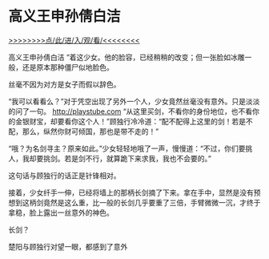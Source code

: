 # 高义王申孙倩白洁

<a href="https://3t3e.com/">>>>>>>>>点/此/进/入/观/看/<<<<<<<<</a>

高义王申孙倩白洁
”着这少女。他的脸容，已经稍稍的改变；但一张脸如冰雕一般，还是原本那种僵尸似地脸色。

丝毫不因为对方是女子而假以辞色。

“我可以看看么？”对于凭空出现了另外一个人，少女竟然丝毫没有意外。只是淡淡的问了一句。
http://playstube.com
“从这里买剑，不看你的身份地位，也不看你的金银财宝，却要看你这个人！”顾独行冷冷道：“配不配得上这里的剑！若是不配，那么，纵然你财可倾国，那也是带不走的！”

“哦？为名剑寻主？原来如此。”少女轻轻地哦了一声，慢慢道：“不过，你们要挑人，我却要挑剑。若是剑不行，就算跪下来求我，我也不会要的。”

这句话与顾独行的话正是针锋相对。

接着，少女纤手一伸，已经将墙上的那柄长剑摘了下来。拿在手中，显然是没有预想到这柄剑竟然是这么重，比一般的长剑几乎要重了三倍，手臂微微一沉，才终于拿稳，脸上露出一丝意外的神色。

长剑？

楚阳与顾独行对望一眼，都感到了意外
